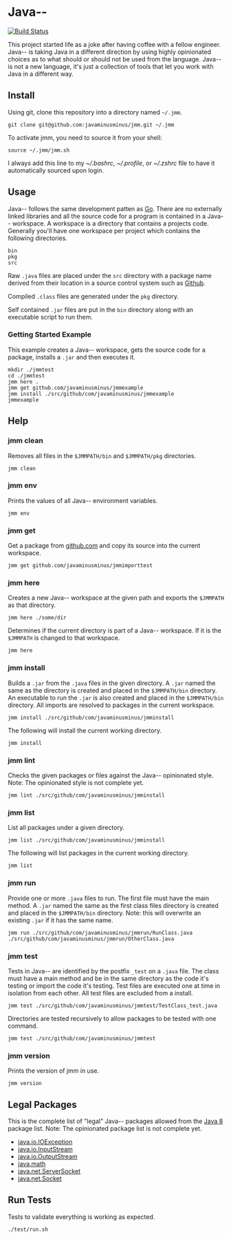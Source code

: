# Java--

[![Build Status](https://travis-ci.org/javaminusminus/jmm.svg?branch=master)](https://travis-ci.org/javaminusminus/jmm)

This project started life as a joke after having coffee with a fellow engineer. Java-- is taking Java in a different direction by using highly opinionated choices as to what should or should not be used from the language. Java-- is not a new language, it's just a collection of tools that let you work with Java in a different way.

## Install

Using git, clone this repository into a directory named `~/.jmm`.

    git clone git@github.com:javaminusminus/jmm.git ~/.jmm

To activate jmm, you need to source it from your shell:

    source ~/.jmm/jmm.sh

I always add this line to my _~/.bashrc_, _~/.profile_, or _~/.zshrc_ file to have it automatically sourced upon login.

## Usage

Java-- follows the same development patten as [Go](https://golang.org/). There are no externally linked libraries and all the source code for a program is contained in a Java-- workspace. A workspace is a directory that contains a projects code. Generally you'll have one workspace per project which contains the following directories.

	bin
	pkg
	src

Raw `.java` files are placed under the `src` directory with a package name derived from their location in a source control system such as [Github](https://github.com/).

Compiled `.class` files are generated under the `pkg` directory.

Self contained `.jar` files are put in the `bin` directory along with an executable script to run them.

### Getting Started Example

This example creates a Java-- workspace, gets the source code for a package, installs a `.jar` and then executes it.

	mkdir ./jmmtest
	cd ./jmmtest
	jmm here .
	jmm get github.com/javaminusminus/jmmexample
	jmm install ./src/github/com/javaminusminus/jmmexample
	jmmexample

## Help

### jmm clean

Removes all files in the `$JMMPATH/bin` and `$JMMPATH/pkg` directories.

	jmm clean

### jmm env

Prints the values of all Java-- environment variables.

	jmm env

### jmm get

Get a package from [github.com](https://github.com/) and copy its source into the current workspace.

	jmm get github.com/javaminusminus/jmmimporttest

### jmm here

Creates a new Java-- workspace at the given path and exports the `$JMMPATH` as that directory.

	jmm here ./some/dir

Determines if the current directory is part of a Java-- workspace. If it is the `$JMMPATH` is changed to that workspace.

	jmm here

### jmm install

Builds a `.jar` from the `.java` files in the given directory. A `.jar` named the same as the directory is created and placed in the `$JMMPATH/bin` directory. An executable to run the `.jar` is also created and placed in the `$JMMPATH/bin` directory. All imports are resolved to packages in the current workspace.

	jmm install ./src/github/com/javaminusminus/jmminstall

The following will install the current working directory.

	jmm install

### jmm lint

Checks the given packages or files against the Java-- opinionated style. Note: The opinionated style is not complete yet.

	jmm lint ./src/github/com/javaminusminus/jmminstall

### jmm list

List all packages under a given directory.

	jmm list ./src/github/com/javaminusminus/jmminstall

The following will list packages in the current working directory.

	jmm list

### jmm run

Provide one or more `.java` files to run. The first file must have the main method. A `.jar` named the same as the first class files directory is created and placed in the `$JMMPATH/bin` directory. Note: this will overwrite an existing `.jar` if it has the same name.

	jmm run ./src/github/com/javaminusminus/jmmrun/RunClass.java ./src/github/com/javaminusminus/jmmrun/OtherClass.java

### jmm test

Tests in Java-- are identified by the postfix `_test` on a `.java` file. The class must have a main method and be in the same directory as the code it's testing or import the code it's testing. Test files are executed one at time in isolation from each other. All test files are excluded from a install.

	jmm test ./src/github/com/javaminusminus/jmmtest/TestClass_test.java

Directories are tested recursively to allow packages to be tested with one command.

	jmm test ./src/github/com/javaminusminus/jmmtest

### jmm version

Prints the version of jmm in use.

	jmm version

## Legal Packages

This is the complete list of "legal" Java-- packages allowed from the [Java 8](https://docs.oracle.com/javase/8/docs/api/overview-summary.html) package list. Note: The opinionated package list is not complete yet.

* [java.io.IOException](https://docs.oracle.com/javase/8/docs/api/java/io/IOException.html)
* [java.io.InputStream](https://docs.oracle.com/javase/8/docs/api/java/io/InputStream.html)
* [java.io.OutputStream](https://docs.oracle.com/javase/8/docs/api/java/io/OutputStream.html)
* [java.math](https://docs.oracle.com/javase/8/docs/api/java/math/MathContext.html)
* [java.net.ServerSocket](https://docs.oracle.com/javase/8/docs/api/java/net/ServerSocket.html)
* [java.net.Socket](https://docs.oracle.com/javase/8/docs/api/java/net/Socket.html)

## Run Tests

Tests to validate everything is working as expected.

	./test/run.sh

